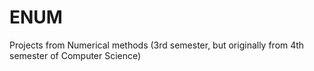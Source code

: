 # ENUM
Projects from Numerical methods (3rd semester, but originally from 4th semester of Computer Science)
